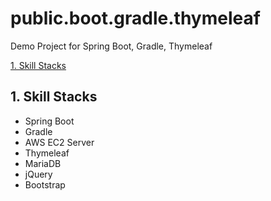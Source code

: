 # public.boot.gradle.thymeleaf

Demo Project for Spring Boot, Gradle, Thymeleaf

[1. Skill Stacks](#1.-skill-stacks)

## 1. Skill Stacks

- Spring Boot
- Gradle
- AWS EC2 Server
- Thymeleaf
- MariaDB
- jQuery
- Bootstrap
